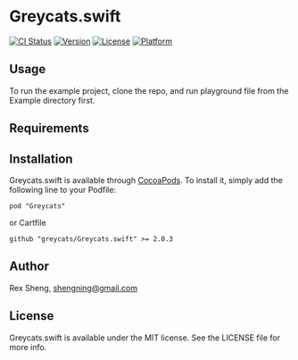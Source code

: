 # Greycats.swift

[![CI Status](https://travis-ci.org/greycats/Greycats.swift.svg?branch=master)](https://travis-ci.org/greycats/Greycats.swift)
[![Version](https://img.shields.io/cocoapods/v/Greycats.svg?style=flat)](http://cocoadocs.org/docsets/Greycats)
[![License](https://img.shields.io/cocoapods/l/Greycats.svg?style=flat)](http://cocoadocs.org/docsets/Greycats)
[![Platform](https://img.shields.io/cocoapods/p/Greycats.svg?style=flat)](http://cocoadocs.org/docsets/Greycats)

## Usage

To run the example project, clone the repo, and run playground file from the Example directory first.

## Requirements

## Installation

Greycats.swift is available through [CocoaPods](http://cocoapods.org). To install
it, simply add the following line to your Podfile:

    pod "Greycats"


or Cartfile
    
    github "greycats/Greycats.swift" >= 2.0.3

## Author

Rex Sheng, shengning@gmail.com

## License

Greycats.swift is available under the MIT license. See the LICENSE file for more info.

